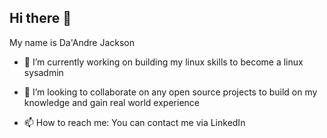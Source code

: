 ## Hi there 👋




My name is Da'Andre Jackson

- 🔭 I’m currently working on building my linux skills to become a linux sysadmin
  
- 👯 I’m looking to collaborate on any open source projects to build on my knowledge and gain real world experience
- 📫 How to reach me: You can contact me via LinkedIn 

